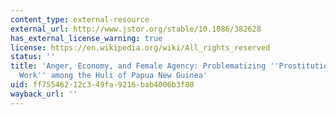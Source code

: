 ```yaml
---
content_type: external-resource
external_url: http://www.jstor.org/stable/10.1086/382628
has_external_license_warning: true
license: https://en.wikipedia.org/wiki/All_rights_reserved
status: ''
title: 'Anger, Economy, and Female Agency: Problematizing ''Prostitution'' and ''Sex
  Work'' among the Huli of Papua New Guinea'
uid: ff755462-12c3-49fa-9216-bab4006b3f80
wayback_url: ''
---
```

